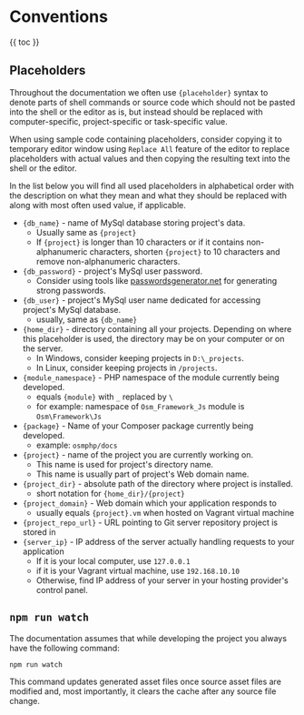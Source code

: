 # Conventions #

{{ toc }}

## Placeholders ##

Throughout the documentation we often use `{placeholder}` syntax to denote parts of shell commands or source code which should not be pasted into the shell or the editor as is, but instead should be replaced with computer-specific, project-specific or task-specific value.

When using sample code containing placeholders, consider copying it to temporary editor window using `Replace All` feature of the editor to replace placeholders with actual values and then copying the resulting text into the shell or the editor.  

In the list below you will find all used placeholders in alphabetical order with the description on what they mean and what they should be replaced with along with most often used value, if applicable.

* `{db_name}` - name of MySql database storing project's data. 
	* Usually same as `{project}`
	* If `{project}` is longer than 10 characters or if it contains non-alphanumeric characters, shorten `{project}` to 10 characters and remove non-alphanumeric characters.  
* `{db_password}` - project's MySql user password. 
	* Consider using tools like [passwordsgenerator.net](https://passwordsgenerator.net/?length=16&symbols=0&numbers=1&lowercase=1&uppercase=1&similar=1&ambiguous=0&client=1&autoselect=0) for generating strong passwords.
* `{db_user}` - project's MySql user name dedicated for accessing project's MySql database.
	* usually, same as `{db_name}` 
* `{home_dir}` - directory containing all your projects. Depending on where this placeholder is used, the directory may be on your computer or on the server. 
	* In Windows, consider keeping projects in `D:\_projects`. 
	* In Linux, consider keeping projects in `/projects`.
* `{module_namespace}` - PHP namespace of the module currently being developed. 
    * equals `{module}` with `_` replaced by `\`
    * for example: namespace of `Osm_Framework_Js` module is `Osm\Framework\Js` 
* `{package}` - Name of your Composer package currently being developed.
    * example: `osmphp/docs`
* `{project}` - name of the project you are currently working on. 
	* This name is used for project's directory name.
	* This name is usually part of project's Web domain name.
* `{project_dir}` - absolute path of the directory where project is installed.
	* short notation for `{home_dir}/{project}`
* `{project_domain}` - Web domain which your application responds to
	* usually equals `{project}.vm` when hosted on Vagrant virtual machine
* `{project_repo_url}` - URL pointing to Git server repository project is stored in
* `{server_ip}` - IP address of the server actually handling requests to your application
	* If it is your local computer, use `127.0.0.1`
	* if it is your Vagrant virtual machine, use `192.168.10.10`
	* Otherwise, find IP address of your server in your hosting provider's control panel.
	
## `npm run watch` ##

The documentation assumes that while developing the project you always have the following command:

	npm run watch

This command updates generated asset files once source asset files are modified and, most importantly, it clears the cache after any source file change. 